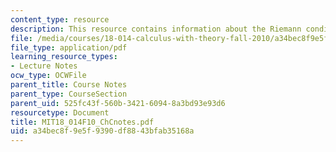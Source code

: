 ```yaml
---
content_type: resource
description: This resource contains information about the Riemann condition.
file: /media/courses/18-014-calculus-with-theory-fall-2010/a34bec8f9e5f9390df8843bfab35168a_MIT18_014F10_ChCnotes.pdf
file_type: application/pdf
learning_resource_types:
- Lecture Notes
ocw_type: OCWFile
parent_title: Course Notes
parent_type: CourseSection
parent_uid: 525fc43f-560b-3421-6094-8a3bd93e93d6
resourcetype: Document
title: MIT18_014F10_ChCnotes.pdf
uid: a34bec8f-9e5f-9390-df88-43bfab35168a
---
```

